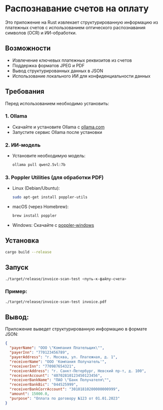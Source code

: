 # Распознавание счетов на оплату

Это приложение на Rust извлекает структурированную информацию из платежных счетов с использованием оптического распознавания символов (OCR) и ИИ-обработки.

## Возможности

- Извлечение ключевых платежных реквизитов из счетов
- Поддержка форматов JPEG и PDF
- Вывод структурированных данных в JSON
- Использование локального ИИ для конфиденциальности данных

## Требования

Перед использованием необходимо установить:

### 1. Ollama
- Скачайте и установите Ollama с [ollama.com](https://ollama.com/)
- Запустите сервис Ollama после установки

### 2. ИИ-модель
- Установите необходимую модель:
  ```bash
  ollama pull qwen2.5vl:7b
  ```
  
### 3. Poppler Utilities (для обработки PDF)
- Linux (Debian/Ubuntu):  
  ```bash
  sudo apt-get install poppler-utils
  ```
- macOS (через Homebrew):
  ```bash
  brew install poppler
  ```
- Windows:
  Скачайте с [poppler-windows](https://github.com/oschwartz10612/poppler-windows)
  
## Установка
  ```bash
  cargo build --release
  ```
  
## Запуск
  ```bash
  ./target/release/invoice-scan-test <путь-к-файлу-счета>
  ```
### Пример:  
  ```bash
  ./target/release/invoice-scan-test invoice.pdf
  ```

## Вывод:
Приложение выведет структурированную информацию в формате JSON:
  ```json
  {
    "payerName": "ООО \"Компания Плательщик\"",
    "payerInn": "770123456789",
    "payerAddress": "г. Москва, ул. Платежная, д. 1",
    "receiverName": "ООО 'Компания Получатель'",
    "receiverInn": "770987654321",
    "receiverAddress": "г. Санкт-Петербург, Невский пр-т, д. 100",
    "receiverAccount": "40702810123450123456",
    "receiverBankName": "ПАО \"Банк Получателя\"",
    "receiverBankBic": "044525999",
    "receiverBankCorrAccount": "30101810200000000999",
    "amount": 15000.0,
    "purpose": "Оплата по договору №123 от 01.01.2023"
  }
  ```